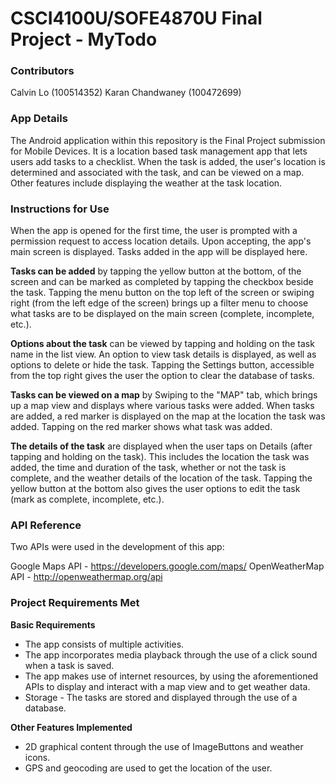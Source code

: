 # CSCI4100U/SOFE4870U Final Project - MyTodo

### Contributors
Calvin Lo (100514352)
Karan Chandwaney (100472699)

### App Details
The Android application within this repository is the Final Project submission for Mobile Devices. It is a location based task management app that lets users add tasks to a checklist. When the task is added, the user's location is determined and associated with the task, and can be viewed on a map. Other features include displaying the weather at the task location.

### Instructions for Use
When the app is opened for the first time, the user is prompted with a permission request to access location details. Upon accepting, the app's main screen is displayed. Tasks added in the app will be displayed here.

**Tasks can be added** by tapping the yellow button at the bottom, of the screen and can be marked as completed by tapping the checkbox beside the task. Tapping the menu button on the top left of the screen or swiping right (from the left edge of the screen) brings up a filter menu to choose what tasks are to be displayed on the main screen (complete, incomplete, etc.).

**Options about the task** can be viewed by tapping and holding on the task name in the list view. An option to view task details is displayed, as well as options to delete or hide the task. Tapping the Settings button, accessible from the top right gives the user the option to clear the database of tasks.

**Tasks can be viewed on a map** by Swiping to the "MAP" tab, which brings up a map view and displays where various tasks were added. When tasks are added, a red marker is displayed on the map at the location the task was added. Tapping on the red marker shows what task was added.

**The details of the task** are displayed when the user taps on Details (after tapping and holding on the task). This includes the location the task was added, the time and duration of the task, whether or not the task is complete, and the weather details of the location of the task. Tapping the yellow button at the bottom also gives the user options to edit the task (mark as complete, incomplete, etc.).

### API Reference
Two APIs were used in the development of this app:

Google Maps API - https://developers.google.com/maps/
OpenWeatherMap API - http://openweathermap.org/api

### Project Requirements Met
**Basic Requirements**
* The app consists of multiple activities.
* The app incorporates media playback through the use of a click sound when a task is saved.
* The app makes use of internet resources, by using the aforementioned APIs to display and interact with a map view and to get weather data.
* Storage - The tasks are stored and displayed through the use of a database.

**Other Features Implemented**
* 2D graphical content through the use of ImageButtons and weather icons.
* GPS and geocoding are used to get the location of the user.
